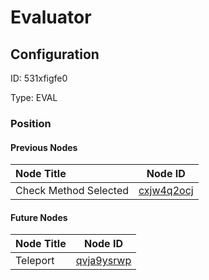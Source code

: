 # Evaluator
## Configuration
ID:  531xfigfe0

Type: EVAL 








### Position

#### Previous Nodes
| Node Title | Node ID |
| :------------- | ------------ |
| Check Method Selected | [cxjw4q2ocj](./cxjw4q2ocj.md) | 
 
 #### Future Nodes
| Node Title | Node ID |
| :------------- | ------------ |
| Teleport |[qvja9ysrwp](./qvja9ysrwp.md) | 